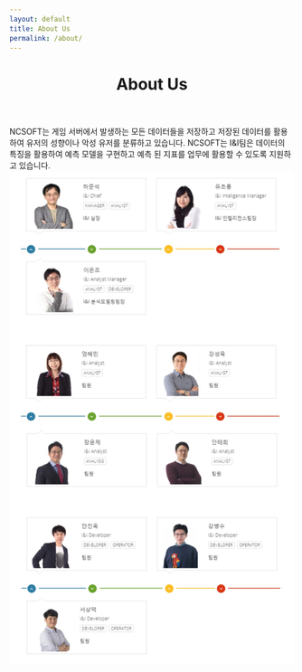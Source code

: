 ```yaml
---
layout: default
title: About Us
permalink: /about/
---
```

<div class="site-header-container {% if site.cover %}has-cover{% endif %}" {% if site.cover %}style="background-image: url('../assets/about_us.jpg');"{% endif %}>
  <div class="scrim {% if site.cover %}has-cover{% endif %}">
    <header class="site-header">
		<h1 class="title">About Us</h1>
    </header>
  </div>
</div>

<div class="wrapper">
  NCSOFT는 게임 서버에서 발생하는 모든 데이터들을 저장하고 저장된 데이터를 활용하여 유저의 성향이나 악성 유저를 분류하고 있습니다. 
  NCSOFT는 I&I팀은 데이터의 특징을 활용하여 예측 모델을 구현하고 예측 된 지표를 업무에 활용할 수 있도록 지원하고 있습니다. 

  <img src='/assets/team.jpg'>
</div>

